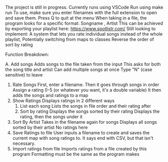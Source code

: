 The project is still in progress. 
Currently runs using VSCode
Run using make run
To use, make sure you enter filenames with the full extension to open and save them. 
Press Q to quit at the menu
When taking in a file, the program looks for a specific format:
Songname , Artist
This can be achieved by exporting your playlist here:
https://www.spotlistr.com/
Still looking to implement:
  A system that lets you rate individual songs instead of the whole playlist,
  Potentially switching from maps to classes
  Reverse the order of sort by rating
  
Function Breakdown:

  A. Add songs
    Adds songs to the file taken from the input
    This asks for both the song title and artist
    Can add multiple songs at once
    Type "N" (case sensitive) to leave
  1. Rate Songs
     First, enter a filename.
     Then it goes through songs in order
     Assign a rating 0-5 (or whatever you want, it's a double variable)
     It then adds the songs and ratings to a map
  2. Show Ratings
       Displays ratings in 2 different ways
       1. List each song
            Lists the songs in file order and their rating after
       2. Sort by rating
            Displays the songs sorted by their rating
            Displays the rating, then the songs under it
  3. Sort By Artist
       Takes in the filename again for songs
       Displays all songs sorted by their artist
       No ratings here
  4. Save Ratings to file
       User inputs a filename to create and saves the current map with song ratings to.
       It says end with CSV, but that isn't necessary.
  5. Import ratings from file
       Imports ratings from a file created by this program
       Formatting must be the same as the program makes
